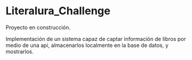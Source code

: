 # Literalura_Challenge
Proyecto en construcción.

Implementación de un sistema capaz de captar información de libros por medio de una api, almacenarlos localmente en la base de datos, y mostrarlos.
